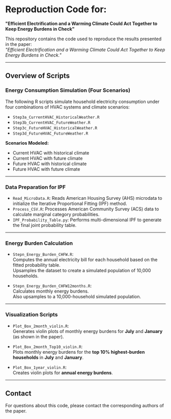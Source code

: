 # Reproduction Code for:  
**"Efficient Electrification and a Warming Climate Could Act Together to Keep Energy Burdens in Check"**

This repository contains the code used to reproduce the results presented in the paper:  
*"Efficient Electrification and a Warming Climate Could Act Together to Keep Energy Burdens in Check."*

---

## Overview of Scripts

### Energy Consumption Simulation (Four Scenarios)

The following R scripts simulate household electricity consumption under four combinations of HVAC systems and climate scenarios:

- `Step3a_CurrentHVAC_HistoricalWeather.R`  
- `Step3b_CurrentHVAC_FutureWeather.R`  
- `Step3c_FutureHVAC_HistoricalWeather.R`  
- `Step3d_FutureHVAC_FutureWeather.R`  

**Scenarios Modeled:**
- Current HVAC with historical climate  
- Current HVAC with future climate  
- Future HVAC with historical climate  
- Future HVAC with future climate  

---

### Data Preparation for IPF

- `Read_MicroData.R`: Reads American Housing Survey (AHS) microdata to initialize the Iterative Proportional Fitting (IPF) method.  
- `Process_CSV.R`: Processes American Community Survey (ACS) data to calculate marginal category probabilities.  
- `IPF_Probability_Table.py`: Performs multi-dimensional IPF to generate the final joint probability table.

---

### Energy Burden Calculation

- `Stepn_Energy_Burden_CHFW.R`:  
  Computes the annual electricity bill for each household based on the fitted probability table.  
  Upsamples the dataset to create a simulated population of 10,000 households.

- `Stepn_Energy_Burden_CHFW12months.R`:  
  Calculates monthly energy burdens.  
  Also upsamples to a 10,000-household simulated population.

---

### Visualization Scripts

- `Plot_Box_2month_violin.R`:  
  Generates violin plots of monthly energy burdens for **July** and **January** (as shown in the paper).

- `Plot_Box_2month_Top10_violin.R`:  
  Plots monthly energy burdens for the **top 10% highest-burden households** in **July** and **January**.

- `Plot_Box_1year_violin.R`:  
  Creates violin plots for **annual energy burdens**.

---

## Contact

For questions about this code, please contact the corresponding authors of the paper.
